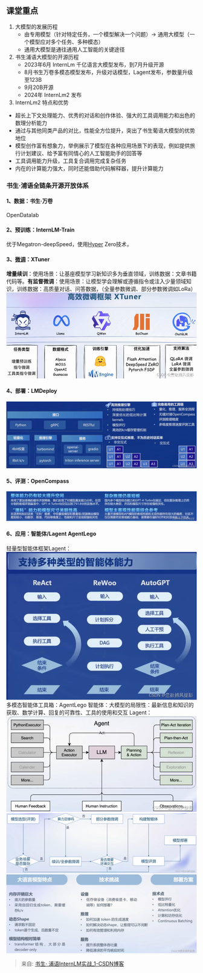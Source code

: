 ## 课堂重点
1. 大模型的发展历程
   - 由专用模型（针对特定任务，一个模型解决一个问题）-> 通用大模型（一个模型应对多个任务、多种模态）
   - 通用大模型是通往通用人工智能的关键途径
2. 书生浦语大模型的开源历程
   - 2023年6月 InternLm 千亿语言大模型发布，到7月升级开源
   - 8月书生万卷多模态模型发布，升级对话模型，Lagent发布，参数量升级至123B
   - 9月20B开源
   - 2024年 InternLm2 发布
3. InternLm2 特点和优势
- 超长上下文处理能力、优秀的对话和创作体验、强大的工具调用能力和出色的数理分析能力
- 通过与其他同类产品的对比，性能全方位提升，突出了书生葡语大模型的优势地位
- 模型创作富有想象力，举例展示了模型在各种应用场景下的表现，例如提供旅行计划建议、给予富有同情心的人工智能助手的回答等
- 工具调用能力升级，工具复合调用完成复杂任务
- 内在的计算能力强大，同时还能借助代码解释器，提升计算能力



### 书生·浦语全链条开源开放体系
#### 1、数据：书生·万卷
OpenDatalab
#### 2、预训练：InternLM-Train
优于Megatron-deepSpeed，使用[Hyper](https://so.csdn.net/so/search?q=Hyper&spm=1001.2101.3001.7020) Zero技术，
#### 3、[微调](https://so.csdn.net/so/search?q=%E5%BE%AE%E8%B0%83&spm=1001.2101.3001.7020)：XTuner
**增量续训**：使用场景：让基座模型学习新知识多为垂直领域，训练数据：文章书籍代码等。**有监督微调**：使用场景：让模型学会理解或遵循指令或注入少量领域知识，训练数据：高质量对话、问答数据，（全量参数微调、部分参数微调如LoRa）
![image.jpg](../../images/ee9321e789616cb4d55ef9817bd392a4.png)
#### 4、部署：LMDeploy
![image.jpg](../../images/d8c2a28895cb32af5214ea1d4b3d3e78.png)

#### 5、评测：OpenCompass
![image.jpg](../../images/4c9afd2bdc52fa39778e0c27eec2070b.png)
#### 6、应用：智能体/Lagent AgentLego
轻量型智能体框架Lagent：
![image.jpg](../../images/f072ae5980634a10a7ae9d75f2614d59.png)
多模态智能体工具箱：AgentLego
智能体：大模型的局限性：最新信息和知识的获取、数学计算、回复的可靠性、工具的使用和交互
Lagent：![image.jpg](../../images/0848bd3deb184bd0a01a9a1c2c8e9da6.png)![image.jpg](../../images/e04f7acc26811647098d5237c6805c15.png)![image.jpg](../../images/c3fef0685992ff3433ea7beadf19c85e.png)

> 来自: [书生· 浦语InternLM实战_1-CSDN博客](https://blog.csdn.net/weixin_60184485/article/details/136220533?spm=1001.2014.3001.5501)

